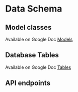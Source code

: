 # Data Schema

## Model classes
Available on Google Doc [Models](http://tinyurl.com/shakeel-models)

## Database Tables
Available on Google Doc [Tables](http://tinyurl.com/shakeel-tables)

## API endpoints


